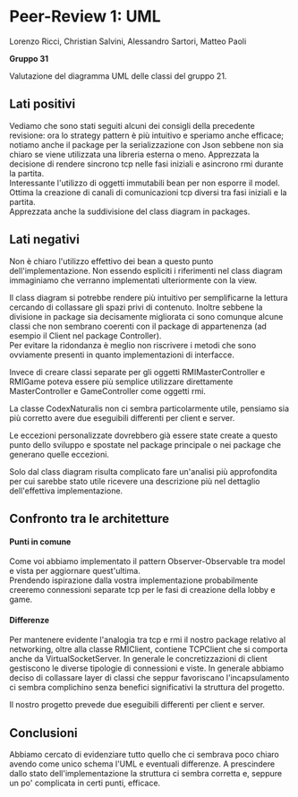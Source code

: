 # Peer-Review 1: UML

Lorenzo Ricci, Christian Salvini, Alessandro Sartori, Matteo Paoli

**Gruppo 31**

Valutazione del diagramma UML delle classi del gruppo 21.

## Lati positivi

Vediamo che sono stati seguiti alcuni dei consigli della precedente revisione: ora lo strategy pattern è più intuitivo e speriamo anche efficace; notiamo anche il package per la serializzazione con Json sebbene non sia chiaro se viene utilizzata una libreria esterna o meno.
Apprezzata la decisione di rendere sincrono tcp nelle fasi iniziali e asincrono rmi durante la partita. <br>
Interessante l'utilizzo di oggetti immutabili bean per non esporre il model. <br>
Ottima la creazione di canali di comunicazioni tcp diversi tra fasi iniziali e la partita. <br>
Apprezzata anche la suddivisione del class diagram in packages.

## Lati negativi

Non è chiaro l'utilizzo effettivo dei bean a questo punto dell'implementazione. Non essendo espliciti i riferimenti nel class diagram immaginiamo che verranno implementati ulteriormente con la view. <br>

Il class diagram si potrebbe rendere più intuitivo per semplificarne la lettura cercando di collassare gli spazi privi di contenuto. Inoltre sebbene la divisione in package sia decisamente migliorata ci sono comunque alcune classi che non sembrano coerenti con il package di appartenenza (ad esempio il Client nel package Controller). <br>
Per evitare la ridondanza è meglio non riscrivere i metodi che sono ovviamente presenti in quanto implementazioni di interfacce.

Invece di creare classi separate per gli oggetti RMIMasterController e RMIGame poteva essere più semplice utilizzare direttamente MasterController e GameController come oggetti rmi.

La classe CodexNaturalis non ci sembra particolarmente utile, pensiamo sia più corretto avere due eseguibili differenti per client e server.<br>

Le eccezioni personalizzate dovrebbero già essere state create a questo punto dello sviluppo e spostate nel package principale o nei package che generano quelle eccezioni.<br>

Solo dal class diagram risulta complicato fare un'analisi più approfondita per cui sarebbe stato utile ricevere una descrizione più nel dettaglio dell'effettiva implementazione.

## Confronto tra le architetture

#### Punti in comune

Come voi abbiamo implementato il pattern Observer-Observable tra model e vista per aggiornare quest'ultima.<br>
Prendendo ispirazione dalla vostra implementazione probabilmente creeremo connessioni separate tcp per le fasi di creazione della lobby e game.

#### Differenze

Per mantenere evidente l'analogia tra tcp e rmi il nostro package relativo al networking, oltre alla classe RMIClient, contiene TCPClient che si comporta anche da VirtualSocketServer.
In generale le concretizzazioni di client gestiscono le diverse tipologie di connessioni e viste. In generale abbiamo deciso di collassare layer di classi che seppur favoriscano l'incapsulamento ci sembra complichino senza benefici significativi la struttura del progetto.

Il nostro progetto prevede due eseguibili differenti per client e server.

## Conclusioni

Abbiamo cercato di evidenziare tutto quello che ci sembrava poco chiaro avendo come unico schema l'UML e eventuali differenze. A prescindere dallo stato dell'implementazione la struttura ci sembra corretta e, seppure un po' complicata in certi punti, efficace.
